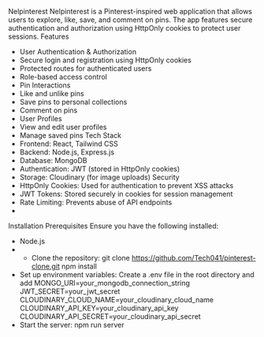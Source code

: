 Nelpinterest
Nelpinterest is a Pinterest-inspired web application that allows users to explore, like, save, and comment on pins. The app features secure authentication and authorization using HttpOnly cookies to protect user sessions.
Features
- User Authentication & Authorization
- Secure login and registration using HttpOnly cookies
- Protected routes for authenticated users
- Role-based access control
- Pin Interactions
- Like and unlike pins
- Save pins to personal collections
- Comment on pins
- User Profiles
- View and edit user profiles
- Manage saved pins
Tech Stack
- Frontend: React, Tailwind CSS
- Backend: Node.js, Express.js
- Database: MongoDB
- Authentication: JWT (stored in HttpOnly cookies)
- Storage: Cloudinary (for image uploads)
Security
- HttpOnly Cookies: Used for authentication to prevent XSS attacks
- JWT Tokens: Stored securely in cookies for session management
- Rate Limiting: Prevents abuse of API endpoints
- 
Installation
Prerequisites
Ensure you have the following installed:
- Node.js
-  - Clone the repository:
git clone https://github.com/Tech041/pinterest-clone.git
npm install
- Set up environment variables:
Create a .env file in the root directory and add
MONGO_URI=your_mongodb_connection_string
JWT_SECRET=your_jwt_secret
CLOUDINARY_CLOUD_NAME=your_cloudinary_cloud_name
CLOUDINARY_API_KEY=your_cloudinary_api_key
CLOUDINARY_API_SECRET=your_cloudinary_api_secret
- Start the server:
npm run server
